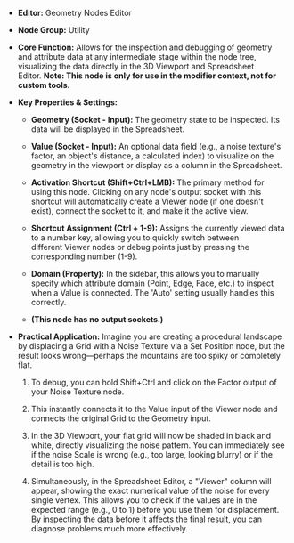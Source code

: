 - **Editor:** Geometry Nodes Editor
    
- **Node Group:** Utility
    
- **Core Function:** Allows for the inspection and debugging of geometry and attribute data at any intermediate stage within the node tree, visualizing the data directly in the 3D Viewport and Spreadsheet Editor. **Note: This node is only for use in the modifier context, not for custom tools.**
    
- **Key Properties & Settings:**
    
    - **Geometry (Socket - Input):** The geometry state to be inspected. Its data will be displayed in the Spreadsheet.
        
    - **Value (Socket - Input):** An optional data field (e.g., a noise texture's factor, an object's distance, a calculated index) to visualize on the geometry in the viewport or display as a column in the Spreadsheet.
        
    - **Activation Shortcut (Shift+Ctrl+LMB):** The primary method for using this node. Clicking on any node's output socket with this shortcut will automatically create a Viewer node (if one doesn't exist), connect the socket to it, and make it the active view.
        
    - **Shortcut Assignment (Ctrl + 1-9):** Assigns the currently viewed data to a number key, allowing you to quickly switch between different Viewer nodes or debug points just by pressing the corresponding number (1-9).
        
    - **Domain (Property):** In the sidebar, this allows you to manually specify which attribute domain (Point, Edge, Face, etc.) to inspect when a Value is connected. The 'Auto' setting usually handles this correctly.
        
    - **(This node has no output sockets.)**
        
- **Practical Application:** Imagine you are creating a procedural landscape by displacing a Grid with a Noise Texture via a Set Position node, but the result looks wrong—perhaps the mountains are too spiky or completely flat.
    
    1. To debug, you can hold Shift+Ctrl and click on the Factor output of your Noise Texture node.
        
    2. This instantly connects it to the Value input of the Viewer node and connects the original Grid to the Geometry input.
        
    3. In the 3D Viewport, your flat grid will now be shaded in black and white, directly visualizing the noise pattern. You can immediately see if the noise Scale is wrong (e.g., too large, looking blurry) or if the detail is too high.
        
    4. Simultaneously, in the Spreadsheet Editor, a "Viewer" column will appear, showing the exact numerical value of the noise for every single vertex. This allows you to check if the values are in the expected range (e.g., 0 to 1) before you use them for displacement.  
        By inspecting the data before it affects the final result, you can diagnose problems much more effectively.